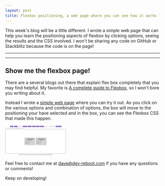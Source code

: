 ```yaml
---
layout: post
title: Flexbox positioning, a web page where you can see how it works live
---
```


This week's blog will be a little different.  I wrote a simple web page that can help you learn the positioning aspects of flexbox by clicking options, seeing the results and the CSS involved.  I won't be sharing any code on GitHub or Stackblitz because the code is on the page!

----
****
## Show me the flexbox page!

There are a several blogs out there that explain flex box completely that you may find helpful.   My favorite is [A complete guide to Flexbox](https://css-tricks.com/snippets/css/a-guide-to-flexbox/), so I won't bore you writing about it.  

Instead I wrote a [simple web page](http://davestaud.com) where you can try it out.   As you click on the various options and combination of options, the box will move to the positioning your have selected and in the box, you can see the Flexbox CSS that made this happen.  

<img src="/images/blog/flexbox/flexbox.png" width="200px">

Feel free to contact me at [dave@dev-reboot.com](mailto:dave@dev-reboot.com) if you have any questions or comments!

Keep on developing!


